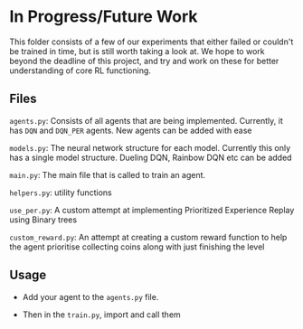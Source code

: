 # In Progress/Future Work

This folder consists of a few of our experiments that either failed or couldn't be trained in time, but is still worth taking a look at. We hope to work beyond the deadline of this project, and try and work on these for better understanding of core RL functioning.

## Files

`agents.py`: Consists of all agents that are being implemented. Currently, it has `DQN` and `DQN_PER` agents. New agents can be added with ease

`models.py`: The neural network structure for each model. Currently this only has a single model structure. Dueling DQN, Rainbow DQN etc can be added

`main.py`: The main file that is called to train an agent. 

`helpers.py`: utility functions

`use_per.py`: A custom attempt at implementing Prioritized Experience Replay using Binary trees

`custom_reward.py`: An attempt at creating a custom reward function to help the agent prioritise collecting coins along with just finishing the level


## Usage

- Add your agent to the `agents.py` file. 

- Then in the `train.py`, import and call them
